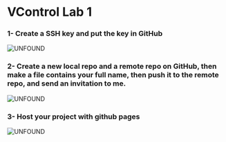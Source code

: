 # VControl Lab 1
### 1- Create a SSH key and put the key in GitHub
![UNFOUND](https://github.com/sara-aref/VControl/assets/147546807/875c67e5-ec88-413f-b888-01440edc1b0b)

### 2- Create a new local repo and a remote repo on GitHub, then make a file contains your full name, then push it to the remote repo, and send an invitation to me.
![UNFOUND](https://github.com/sara-aref/VControl/assets/147546807/6ee63700-ac23-437f-bf75-071ff0fbf09f)

### 3- Host your project with github pages
![UNFOUND](https://github.com/sara-aref/VControl/assets/147546807/49fdbc9f-a561-4ad3-9e6d-dea7c8af8471)
